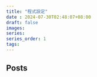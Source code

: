 ```yaml
---
title: "程式設定"
date : 2024-07-30T02:48:07+08:00
draft: false
images:
series: 
series_order: 1
tags:
---
```


## Posts
